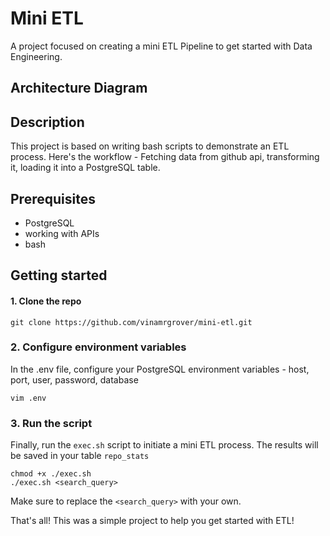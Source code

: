 # Mini ETL

A project focused on creating a mini ETL Pipeline to get started with Data Engineering.

## Architecture Diagram

## Description

This project is based on writing bash scripts to demonstrate an ETL process.
Here's the workflow - Fetching data from github api, transforming it, loading it into a PostgreSQL table.

## Prerequisites

- PostgreSQL
- working with APIs
- bash

## Getting started

#### 1. Clone the repo

```shell
git clone https://github.com/vinamrgrover/mini-etl.git
```

### 2. Configure environment variables

In the .env file, configure your PostgreSQL environment variables - host, port, user, password, database

```shell
vim .env
```

### 3. Run the script

Finally, run the `exec.sh` script to initiate a mini ETL process. The results will be saved in your table `repo_stats`

```shell
chmod +x ./exec.sh
./exec.sh <search_query>
```

Make sure to replace the `<search_query>` with your own.

That's all! This was a simple project to help you get started with ETL!